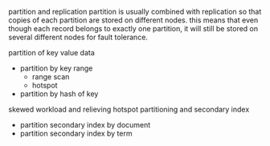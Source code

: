 partition and replication
partition is usually combined with replication so that copies of each partition are stored on different nodes. this means that even though each record belongs to exactly one partition, it will still be stored on several different nodes for fault tolerance.

partition of key value data
- partition by key range
  + range scan
  - hotspot
- partition by hash of key

skewed workload and relieving hotspot
partitioning and secondary index
- partition secondary index by document
- partition secondary index  by term
